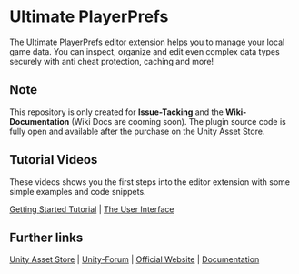 # Ultimate PlayerPrefs

The Ultimate PlayerPrefs editor extension helps you to manage your local game data. You can inspect, organize and edit even complex data types securely with anti cheat protection, caching and more!

## Note

This repository is only created for **Issue-Tacking** and the **Wiki-Documentation** (Wiki Docs are cooming soon). The plugin source code is fully open and available after the purchase on the Unity Asset Store.

## Tutorial Videos

These videos shows you the first steps into the editor extension with some simple examples and code snippets.

[Getting Started Tutorial](https://youtu.be/SjcAQ_PCDs0) | [The User Interface](https://youtu.be/XI7AAZ6caFA)

## Further links

[Unity Asset Store](http://u3d.as/2o0b) | [Unity-Forum](https://triboot.de/ultimate-playerprefs/unity-forum) | [Official Website](https://triboot.de/ultimate-player-prefs) | [Documentation](https://triboot.de/ultimate-playerprefs/documentation)
